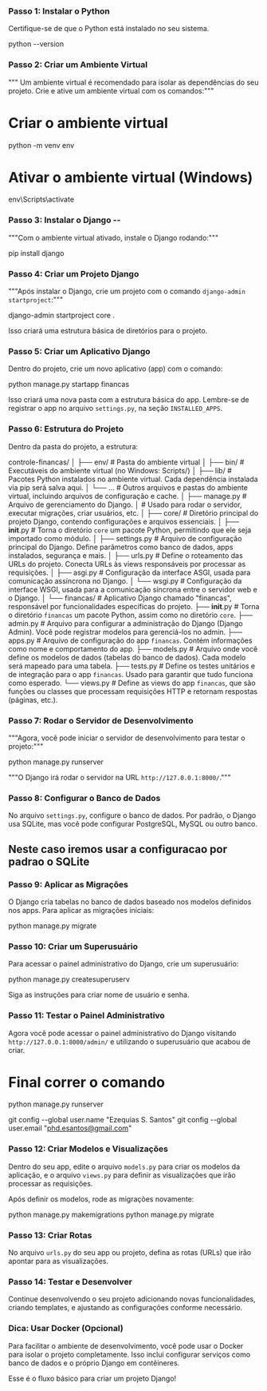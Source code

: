 

### Passo 1: Instalar o Python
Certifique-se de que o Python está instalado no seu sistema. 

python --version



### Passo 2: Criar um Ambiente Virtual
""" Um ambiente virtual é recomendado para isolar as dependências do seu projeto. 
Crie e ative um ambiente virtual com os comandos:"""


# Criar o ambiente virtual
python -m venv env

# Ativar o ambiente virtual (Windows)
env\Scripts\activate



### Passo 3: Instalar o Django -- 

"""Com o ambiente virtual ativado, instale o Django rodando:"""

pip install django


### Passo 4: Criar um Projeto Django
"""Após instalar o Django, crie um projeto com o comando `django-admin startproject`:"""


django-admin startproject core .


Isso criará uma estrutura básica de diretórios para o projeto.

### Passo 5: Criar um Aplicativo Django
Dentro do projeto, crie um novo aplicativo (app) com o comando:


python manage.py startapp financas


Isso criará uma nova pasta com a estrutura básica do app. Lembre-se de registrar o app no arquivo `settings.py`, na seção `INSTALLED_APPS`.

### Passo 6: Estrutura do Projeto
Dentro da pasta do projeto, a estrutura:


controle-financas/
│
├── env/                # Pasta do ambiente virtual
│   ├── bin/            # Executáveis do ambiente virtual (no Windows: Scripts/)
│   ├── lib/            # Pacotes Python instalados no ambiente virtual. Cada dependência instalada via pip será salva aqui.
│   └── ...             # Outros arquivos e pastas do ambiente virtual, incluindo arquivos de configuração e cache.
│
├── manage.py           # Arquivo de gerenciamento do Django.
│                       # Usado para rodar o servidor, executar migrações, criar usuários, etc.
│
├── core/               # Diretório principal do projeto Django, contendo configurações e arquivos essenciais.
│   ├── __init__.py     # Torna o diretório `core` um pacote Python, permitindo que ele seja importado como módulo.
│   ├── settings.py     # Arquivo de configuração principal do Django. Define parâmetros como banco de dados, apps instalados, segurança e mais.
│   ├── urls.py         # Define o roteamento das URLs do projeto. Conecta URLs às views responsáveis por processar as requisições.
│   ├── asgi.py         # Configuração da interface ASGI, usada para comunicação assíncrona no Django.
│   └── wsgi.py         # Configuração da interface WSGI, usada para a comunicação síncrona entre o servidor web e o Django.
│
└── financas/           # Aplicativo Django chamado "financas", responsável por funcionalidades específicas do projeto.
    ├── __init__.py     # Torna o diretório `financas` um pacote Python, assim como no diretório `core`.
    ├── admin.py        # Arquivo para configurar a administração do Django (Django Admin). Você pode registrar modelos para gerenciá-los no admin.
    ├── apps.py         # Arquivo de configuração do app `financas`. Contém informações como nome e comportamento do app.
    ├── models.py       # Arquivo onde você define os modelos de dados (tabelas do banco de dados). Cada modelo será mapeado para uma tabela.
    ├── tests.py        # Define os testes unitários e de integração para o app `financas`. Usado para garantir que tudo funciona como esperado.
    └── views.py        # Define as views do app `financas`, que são funções ou classes que processam requisições HTTP e retornam respostas (páginas, etc.).


### Passo 7: Rodar o Servidor de Desenvolvimento
"""Agora, você pode iniciar o servidor de desenvolvimento para testar o projeto:"""

python manage.py runserver


"""O Django irá rodar o servidor na URL `http://127.0.0.1:8000/`."""



### Passo 8: Configurar o Banco de Dados
No arquivo `settings.py`, configure o banco de dados. Por padrão, o Django usa SQLite, mas você pode configurar PostgreSQL, MySQL ou outro banco.

## Neste caso iremos usar a configuracao por padrao o SQLite

### Passo 9: Aplicar as Migrações
O Django cria tabelas no banco de dados baseado nos modelos definidos nos apps. Para aplicar as migrações iniciais:


python manage.py migrate


### Passo 10: Criar um Superusuário
Para acessar o painel administrativo do Django, crie um superusuário:


python manage.py createsuperuserv


Siga as instruções para criar nome de usuário e senha.

### Passo 11: Testar o Painel Administrativo
Agora você pode acessar o painel administrativo do Django visitando `http://127.0.0.1:8000/admin/` e utilizando o superusuário que acabou de criar.

# Final correr o comando

python manage.py runserver

git config --global user.name "Ezequias S. Santos"
git config --global user.email "phd.esantos@gmail.com"




### Passo 12: Criar Modelos e Visualizações
Dentro do seu app, edite o arquivo `models.py` para criar os modelos da aplicação, e o arquivo `views.py` para definir as visualizações que irão processar as requisições. 

Após definir os modelos, rode as migrações novamente:

python manage.py makemigrations
python manage.py migrate


### Passo 13: Criar Rotas
No arquivo `urls.py` do seu app ou projeto, defina as rotas (URLs) que irão apontar para as visualizações.

### Passo 14: Testar e Desenvolver
Continue desenvolvendo o seu projeto adicionando novas funcionalidades, criando templates, e ajustando as configurações conforme necessário.

### Dica: Usar Docker (Opcional)
Para facilitar o ambiente de desenvolvimento, você pode usar o Docker para isolar o projeto completamente. Isso inclui configurar serviços como banco de dados e o próprio Django em contêineres.

Esse é o fluxo básico para criar um projeto Django!